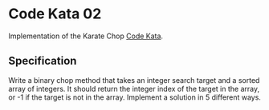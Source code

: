 # Code Kata 02

Implementation of the Karate Chop 
[Code Kata](http://codekata.com/kata/kata02-karate-chop/).

## Specification

Write a binary chop method that takes an integer search target and a sorted array 
of integers. It should return the integer index of the target in the array, or -1 
if the target is not in the array. Implement a solution in 5 different ways.